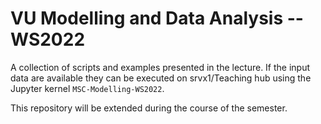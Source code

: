 # VU Modelling and Data Analysis -- WS2022

A collection of scripts and examples presented in the lecture. If the input data are available they can be executed on srvx1/Teaching hub using the Jupyter kernel `MSC-Modelling-WS2022`.

This repository will be extended during the course of the semester.
